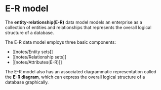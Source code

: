 # E-R model

The **entity-relationship(E-R)** data model models an enterprise as a collection of entities and relationships that represents the overall logical structure of a database.

The E-R data model employs three basic components:
- [[notes/Entity sets]]
- [[notes/Relationship sets]]
- [[notes/Attributes(E-R)]]

The E-R model also has an associated diagrammatic representation called the **E-R diagram**, which can express the overall logical structure of a database graphically.